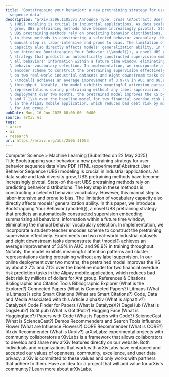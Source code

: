 ```yaml
---
title: 'Bootstrapping your behavior: a new pretraining strategy for user behavior
  sequence data'
description: "arXiv:2506.11053v1 Announce Type: cross \nAbstract: User Behavior Sequence\
  \ (UBS) modeling is crucial in industrial applications. As data scale and task diversity\
  \ grow, UBS pretraining methods have become increasingly pivotal. State-of-the-art\
  \ UBS pretraining methods rely on predicting behavior distributions. The key step\
  \ in these methods is constructing a selected behavior vocabulary. However, this\
  \ manual step is labor-intensive and prone to bias. The limitation of vocabulary\
  \ capacity also directly affects models' generalization ability. In this paper,\
  \ we introduce Bootstrapping Your Behavior (\\model{}), a novel UBS pretraining\
  \ strategy that predicts an automatically constructed supervision embedding summarizing\
  \ all behaviors' information within a future time window, eliminating the manual\
  \ behavior vocabulary selection. In implementation, we incorporate a student-teacher\
  \ encoder scheme to construct the pretraining supervision effectively. Experiments\
  \ on two real-world industrial datasets and eight downstream tasks demonstrate that\
  \ \\model{} achieves an average improvement of 3.9\\% in AUC and 98.9\\% in training\
  \ throughput. Notably, the model exhibits meaningful attention patterns and cluster\
  \ representations during pretraining without any label supervision. In our online\
  \ deployment over two months, the pretrained model improves the KS by about 2.7\\\
  % and 7.1\\% over the baseline model for two financial overdue risk prediction tasks\
  \ in the Alipay mobile application, which reduces bad debt risk by millions of dollars\
  \ for Ant group."
pubDate: Mon, 16 Jun 2025 00:00:00 -0400
source: arXiv AI
tags:
- arxiv
- ai
- research
url: https://arxiv.org/abs/2506.11053
---
```


Computer Science > Machine Learning
[Submitted on 22 May 2025]
Title:Bootstrapping your behavior: a new pretraining strategy for user behavior sequence data
View PDF HTML (experimental)Abstract:User Behavior Sequence (UBS) modeling is crucial in industrial applications. As data scale and task diversity grow, UBS pretraining methods have become increasingly pivotal. State-of-the-art UBS pretraining methods rely on predicting behavior distributions. The key step in these methods is constructing a selected behavior vocabulary. However, this manual step is labor-intensive and prone to bias. The limitation of vocabulary capacity also directly affects models' generalization ability. In this paper, we introduce Bootstrapping Your Behavior (\model{}), a novel UBS pretraining strategy that predicts an automatically constructed supervision embedding summarizing all behaviors' information within a future time window, eliminating the manual behavior vocabulary selection. In implementation, we incorporate a student-teacher encoder scheme to construct the pretraining supervision effectively. Experiments on two real-world industrial datasets and eight downstream tasks demonstrate that \model{} achieves an average improvement of 3.9\% in AUC and 98.9\% in training throughput. Notably, the model exhibits meaningful attention patterns and cluster representations during pretraining without any label supervision. In our online deployment over two months, the pretrained model improves the KS by about 2.7\% and 7.1\% over the baseline model for two financial overdue risk prediction tasks in the Alipay mobile application, which reduces bad debt risk by millions of dollars for Ant group.
References & Citations
Bibliographic and Citation Tools
Bibliographic Explorer (What is the Explorer?)
Connected Papers (What is Connected Papers?)
Litmaps (What is Litmaps?)
scite Smart Citations (What are Smart Citations?)
Code, Data and Media Associated with this Article
alphaXiv (What is alphaXiv?)
CatalyzeX Code Finder for Papers (What is CatalyzeX?)
DagsHub (What is DagsHub?)
Gotit.pub (What is GotitPub?)
Hugging Face (What is Huggingface?)
Papers with Code (What is Papers with Code?)
ScienceCast (What is ScienceCast?)
Demos
Recommenders and Search Tools
Influence Flower (What are Influence Flowers?)
CORE Recommender (What is CORE?)
IArxiv Recommender
(What is IArxiv?)
arXivLabs: experimental projects with community collaborators
arXivLabs is a framework that allows collaborators to develop and share new arXiv features directly on our website.
Both individuals and organizations that work with arXivLabs have embraced and accepted our values of openness, community, excellence, and user data privacy. arXiv is committed to these values and only works with partners that adhere to them.
Have an idea for a project that will add value for arXiv's community? Learn more about arXivLabs.